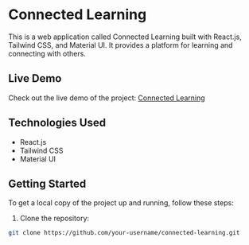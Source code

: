 # Connected Learning

This is a web application called Connected Learning built with React.js, Tailwind CSS, and Material UI. It provides a platform for learning and connecting with others.

## Live Demo

Check out the live demo of the project: [Connected Learning](https://connected-learning-5516a.web.app/)

## Technologies Used

- React.js
- Tailwind CSS
- Material UI


## Getting Started

To get a local copy of the project up and running, follow these steps:

1. Clone the repository:

```bash
git clone https://github.com/your-username/connected-learning.git
